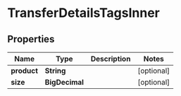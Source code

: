 

# TransferDetailsTagsInner


## Properties

| Name | Type | Description | Notes |
|------------ | ------------- | ------------- | -------------|
|**product** | **String** |  |  [optional] |
|**size** | **BigDecimal** |  |  [optional] |



